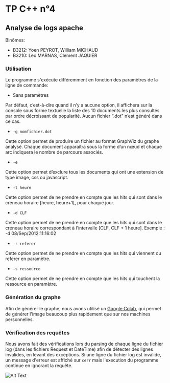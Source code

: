 # TP C++ n°4

## Analyse de logs apache

Binômes:

- B3212: Yoen PEYROT, William MICHAUD
- B3210: Leo MARNAS, Clement JAQUIER

### Utilisation

Le programme s'exécute différemment en fonction des paramètres de la ligne de commande:

- Sans paramètres

Par défaut, c’est-à-dire quand il n’y a aucune option, il affichera sur la console sous forme textuelle la liste des 10 documents les plus consultés par ordre décroissant de popularité. Aucun fichier “.dot” n’est généré dans ce cas.

- `-g nomfichier.dot`

Cette option permet de produire un fichier au format GraphViz du graphe analysé. Chaque document apparaîtra sous la forme d’un nœud et chaque arc indiquera le nombre de parcours associés.

- `-e`

Cette option permet d’exclure tous les documents qui ont une extension de type image, css ou javascript.

- `-t heure`

Cette option permet de ne prendre en compte que les hits qui sont dans le créneau horaire [heure, heure+1[, pour chaque jour.

- `-d CLF`

Cette option permet de ne prendre en compte que les hits qui sont dans le créneau horaire correspondant à l’intervalle [CLF, CLF + 1 heure].
Exemple : -d 08/Sep/2012:11:16:02

- `-r referer`

Cette option permet de ne prendre en compte que les hits qui viennent du referer en paramètre.

- `-s ressource`

Cette option permet de ne prendre en compte que les hits qui touchent la ressource en paramètre.

### Génération du graphe

Afin de générer le graphe, nous avons utilisé un [Google Colab](https://colab.research.google.com/drive/1majZD5knMa9tQFhNKNB2k5eNkj9B504m?usp=sharing), qui permet de générer l'image beaucoup plus rapidement que sur nos machines personnelles.

### Vérification des requêtes

Nous avons fait des vérifications lors du parsing de chaque ligne du fichier log (dans les fichiers Request et DateTime) afin de détecter des lignes invalides, en levant des exceptions. Si une ligne du fichier log est invalide, un message d'erreur est affiché sur `cerr` mais l'execution du programme continue en ignorant la requête.

![Alt Text](https://static.printler.com/cache/c/4/1/7/d/c/c417dc9c0acfba8b61c6a40e81636b953e9a5566.jpg)
